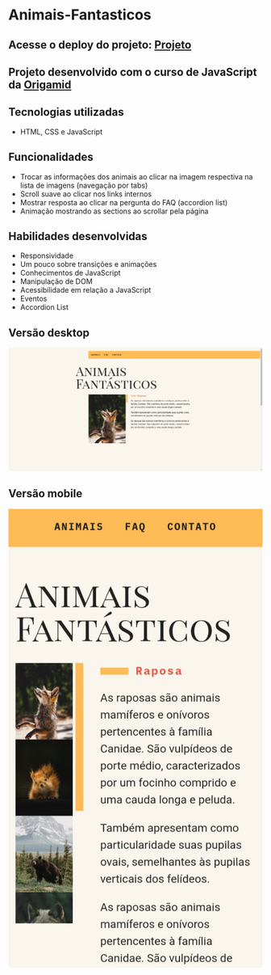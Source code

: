 # Animais-Fantasticos

## Acesse o deploy do projeto: [Projeto](https://animais-fantasticos-victor.vercel.app/)

## Projeto desenvolvido com o curso de JavaScript da [Origamid](https://www.origamid.com/)

## Tecnologias utilizadas
- HTML, CSS e JavaScript

## Funcionalidades
- Trocar as informações dos animais ao clicar na imagem respectiva na lista de imagens (navegação por tabs)
- Scroll suave ao clicar nos links internos
- Mostrar resposta ao clicar na pergunta do FAQ (accordion list)
- Animação mostrando as sections ao scrollar pela página

## Habilidades desenvolvidas
- Responsividade 
- Um pouco sobre transições e animações
- Conhecimentos de JavaScript
- Manipulação de DOM
- Acessibilidade em relação a JavaScript
- Eventos
- Accordion List

## Versão desktop
![Foto portfólio](./projeto-desktop.png)

## Versão mobile
![Foto portfólio](./projeto-mobile.png)


